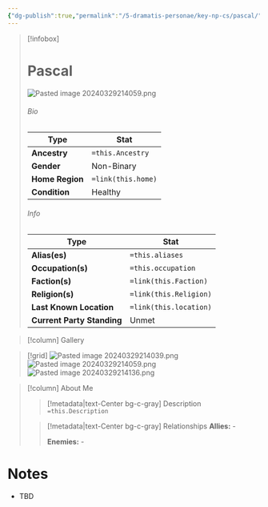 ```yaml
---
{"dg-publish":true,"permalink":"/5-dramatis-personae/key-np-cs/pascal/","noteIcon":""}
---
```



> [!infobox]
> # Pascal
> ![Pasted image 20240329214059.png](/img/user/x.%20Assets/Attachments/Pasted%20image%2020240329214059.png)
> ###### Bio
> Type |  Stat |
> ---|---|
> **Ancestry** | `=this.Ancestry` |
> **Gender** | Non-Binary |
> **Home Region** | `=link(this.home)` |
> **Condition** | Healthy |
> ###### Info
> Type |  Stat |
> ---|---|
> **Alias(es)** | `=this.aliases` |
> **Occupation(s)** | `=this.occupation` |
> **Faction(s)** | `=link(this.Faction)` |
> **Religion(s)** | `=link(this.Religion)` |
> **Last Known Location** | `=link(this.location)` |
> **Current Party Standing** | Unmet |

> [!column] Gallery 


> [!grid] 
> ![Pasted image 20240329214039.png](/img/user/x.%20Assets/Attachments/Pasted%20image%2020240329214039.png)
> ![Pasted image 20240329214059.png](/img/user/x.%20Assets/Attachments/Pasted%20image%2020240329214059.png)
> ![Pasted image 20240329214136.png](/img/user/x.%20Assets/Attachments/Pasted%20image%2020240329214136.png)

> [!column] About Me
>> [!metadata|text-Center bg-c-gray] Description
>> `=this.Description`
>
>> [!metadata|text-Center bg-c-gray] Relationships
>> **Allies:** -
>>
>> **Enemies:** -

# Notes

- TBD

